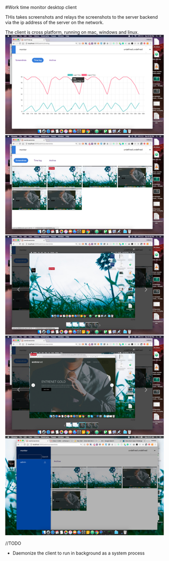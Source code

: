 #Work time monitor desktop client

THis takes screenshots and relays the screenshots to the server backend via the ip address of the server on the network.

The client is cross platform, running on mac, windows and linux.
![Time logging](/screenshots/1.png?raw=true "Time logging")
![Screenshots list](/screenshots/2.png?raw=true "Screenshots list")
![Expanded Screenshot](/screenshots/3.png?raw=true "Expanded Screenshot")
![Expanded Screenshot](/screenshots/4.png?raw=true "Expanded Screenshot")
![Side bar showing users on the network](/screenshots/5.png?raw=true "Sidebar showing users on the network")




//TODO
- Daemonize the client to run in background as a system process
